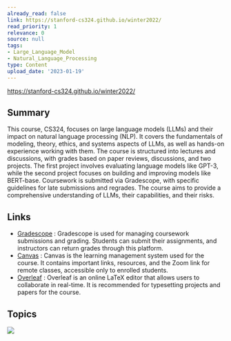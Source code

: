 ```yaml
---
already_read: false
link: https://stanford-cs324.github.io/winter2022/
read_priority: 1
relevance: 0
source: null
tags:
- Large_Language_Model
- Natural_Language_Processing
type: Content
upload_date: '2023-01-19'
---
```


https://stanford-cs324.github.io/winter2022/
## Summary

This course, CS324, focuses on large language models (LLMs) and their impact on natural language processing (NLP). It covers the fundamentals of modeling, theory, ethics, and systems aspects of LLMs, as well as hands-on experience working with them. The course is structured into lectures and discussions, with grades based on paper reviews, discussions, and two projects. The first project involves evaluating language models like GPT-3, while the second project focuses on building and improving models like BERT-base. Coursework is submitted via Gradescope, with specific guidelines for late submissions and regrades. The course aims to provide a comprehensive understanding of LLMs, their capabilities, and their risks.
## Links

- [Gradescope](https://www.gradescope.com/courses/342794) : Gradescope is used for managing coursework submissions and grading. Students can submit their assignments, and instructors can return grades through this platform.
- [Canvas](https://canvas.stanford.edu/courses/149841) : Canvas is the learning management system used for the course. It contains important links, resources, and the Zoom link for remote classes, accessible only to enrolled students.
- [Overleaf](https://www.overleaf.com/) : Overleaf is an online LaTeX editor that allows users to collaborate in real-time. It is recommended for typesetting projects and papers for the course.

## Topics

![](topics/Concept/Large%20Language%20Models)